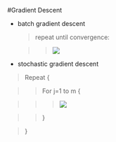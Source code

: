 #Gradient Descent

* batch gradient descent

  > repeat until convergence:

  >> <img src="http://chart.googleapis.com/chart?cht=tx&chl= \normalsize \Theta_i := \Theta_i - \alpha \displaystyle\sum_{j=1}^m (h_\Theta(x^{(j)})-y^{(j)}) \cdot x_i^{(j)}" style="border:none;">
  
* stochastic gradient descent

 > Repeat {

 >>For j=1 to m {
  
 >>><img src="http://chart.googleapis.com/chart?cht=tx&chl= \normalsize \Theta_i := \Theta_i - \alpha  (h_\Theta(x^{(j)})-y^{(j)}) \cdot x_i^{(j)}" style="border:none;">
  
 >>}
  
 >}

